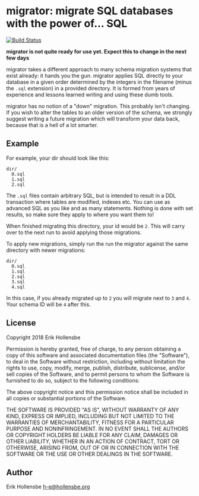 # migrator: migrate SQL databases with the power of... SQL

[![Build Status](https://travis-ci.org/erikh/migrator.svg?branch=master)](https://travis-ci.org/erikh/migrator)<Paste>

**migrator is not quite ready for use yet. Expect this to change in the next few days**

migrator takes a different approach to many schema migration systems that exist
already: it hands you the gun. migrator applies SQL directly to your database
in a given order determined by the integers in the filename (minus the `.sql` 
extension) in a provided directory. It is formed from years of experience and
lessons learned writing and using these dumb tools.

migrator has no notion of a "down" migration. This probably isn't changing. If
you wish to alter the tables to an older version of the schema, we strongly
suggest writing a future migration which will transform your data back, because
that is a hell of a lot smarter.

## Example

For example, your dir should look like this:

```
dir/
  0.sql
  1.sql
  2.sql
```

The `.sql` files contain arbitrary SQL, but is intended to result in a DDL
transaction where tables are modified, indexes etc. You can use as advanced SQL
as you like and as many statements. Nothing is done with set results, so make
sure they apply to where you want them to!

When finished migrating this directory, your id would be `2`. This will carry
over to the next run to avoid applying those migrations.

To apply new migrations, simply run the run the migrator against the same
directory with newer migrations:

```
dir/
  0.sql
  1.sql
  2.sql
  3.sql
  4.sql
```

In this case, if you already migrated up to `2` you will migrate next to `3`
and `4`. Your schema ID will be `4` after this.

## License

Copyright 2018 Erik Hollensbe

Permission is hereby granted, free of charge, to any person obtaining a copy of
this software and associated documentation files (the "Software"), to deal in
the Software without restriction, including without limitation the rights to
use, copy, modify, merge, publish, distribute, sublicense, and/or sell copies
of the Software, and to permit persons to whom the Software is furnished to do
so, subject to the following conditions:

The above copyright notice and this permission notice shall be included in all
copies or substantial portions of the Software.

THE SOFTWARE IS PROVIDED "AS IS", WITHOUT WARRANTY OF ANY KIND, EXPRESS OR
IMPLIED, INCLUDING BUT NOT LIMITED TO THE WARRANTIES OF MERCHANTABILITY,
FITNESS FOR A PARTICULAR PURPOSE AND NONINFRINGEMENT. IN NO EVENT SHALL THE
AUTHORS OR COPYRIGHT HOLDERS BE LIABLE FOR ANY CLAIM, DAMAGES OR OTHER
LIABILITY, WHETHER IN AN ACTION OF CONTRACT, TORT OR OTHERWISE, ARISING FROM,
OUT OF OR IN CONNECTION WITH THE SOFTWARE OR THE USE OR OTHER DEALINGS IN THE
SOFTWARE.

## Author

Erik Hollensbe <h-e@hollensbe.org>
